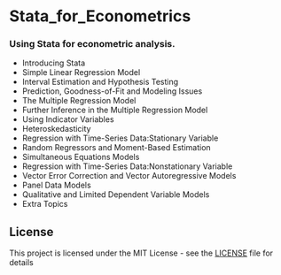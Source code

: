 # Stata_for_Econometrics

### Using Stata for econometric analysis.


- Introducing Stata
- Simple Linear Regression Model 
- Interval Estimation and Hypothesis Testing 
- Prediction, Goodness-of-Fit and Modeling Issues 
- The Multiple Regression Model 
- Further Inference in the Multiple Regression Model 
- Using Indicator Variables 
- Heteroskedasticity 
- Regression with Time-Series Data:Stationary Variable 
- Random Regressors and Moment-Based Estimation
- Simultaneous Equations Models
- Regression with Time-Series Data:Nonstationary Variable 
- Vector Error Correction and Vector Autoregressive Models
- Panel Data Models 
- Qualitative and Limited Dependent Variable Models
- Extra Topics

## License
This project is licensed under the MIT License - see the [LICENSE](LICENSE) file for details
